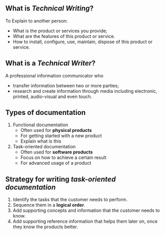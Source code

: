 ## What is *Technical Writing*?
To Explain to another person:
- What is the product or services you provide;
- What are the features of this product or service.
- How to install, configure, use, maintain, dispose of this product or service.

## What is a *Technical Writer*?
A professional information communicator who
- transfer information between two or more parties;
- research and create information through media including electronic, printed, audio-visual and even touch.

## Types of documentation
1. Functional documentation
	- Often used for **physical products**
	- For getting started with a new product
	- Explain what is this
2. Task-oriented documentation
	- Often used for **software products**
	- Focus on how to achieve a certain result
	- For advanced usage of a product

## Strategy for writing *task-oriented documentation*
1. Identify the tasks that the customer needs to perform.
2. Sequence them in a **logical order**.
3. Add supporting concepts and information that the customer needs to know.
4. Add supporting reference information that helps them later on, once they know the products better.


